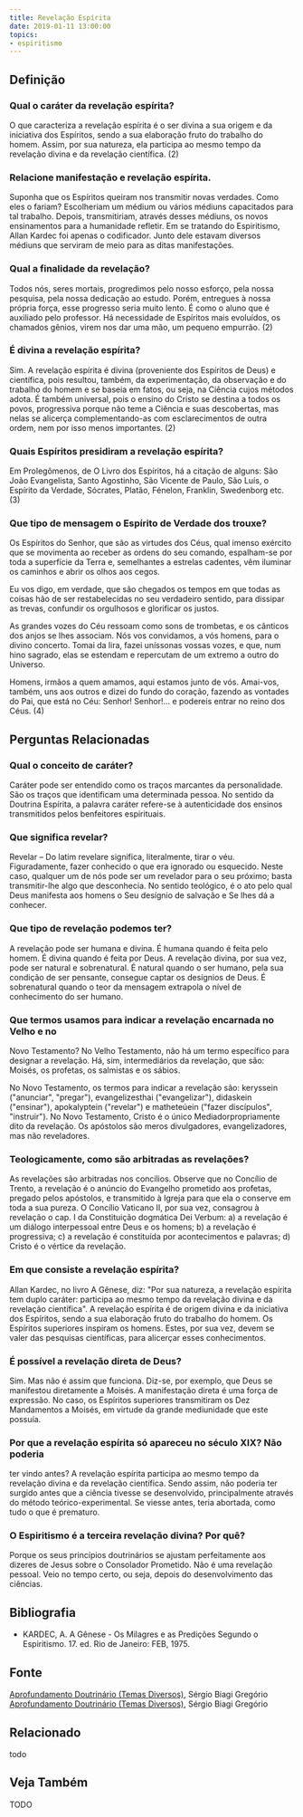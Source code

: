 ```yaml
---
title: Revelação Espírita
date: 2019-01-11 13:00:00
topics: 
- espiritismo
---
```


## Definição


### Qual o caráter da revelação espírita?
O que caracteriza a revelação espírita é o ser divina a sua origem e da
iniciativa dos Espíritos, sendo a sua elaboração fruto do trabalho do
homem. Assim, por sua natureza, ela participa ao mesmo tempo da
revelação divina e da revelação científica. (2)

### Relacione manifestação e revelação espírita.

Suponha que os Espíritos queiram nos transmitir novas verdades. Como
eles o fariam? Escolheriam um médium ou vários médiuns capacitados para
tal trabalho. Depois, transmitiriam, através desses médiuns, os novos
ensinamentos para a humanidade refletir. Em se tratando do Espiritismo,
Allan Kardec foi apenas o codificador. Junto dele estavam diversos
médiuns que serviram de meio para as ditas manifestações.

### Qual a finalidade da revelação?
Todos nós, seres mortais, progredimos pelo nosso esforço, pela nossa
pesquisa, pela nossa dedicação ao estudo. Porém, entregues à nossa
própria força, esse progresso seria muito lento. É como o aluno que é
auxiliado pelo professor. Há necessidade de Espíritos mais evoluídos, os
chamados gênios, virem nos dar uma mão, um pequeno empurrão. (2)

### É divina a revelação espírita?
Sim. A revelação espírita é divina (proveniente dos Espíritos de Deus) e
científica, pois resultou, também, da experimentação, da observação e do
trabalho do homem e se baseia em fatos, ou seja, na Ciência cujos
métodos adota. É também universal, pois o ensino do Cristo se destina a
todos os povos, progressiva porque não teme a Ciência e suas
descobertas, mas nelas se alicerça complementando-as com esclarecimentos
de outra ordem, nem por isso menos importantes. (2)

### Quais Espíritos presidiram a revelação espírita?
Em Prolegômenos, de O Livro dos Espíritos, há a citação de alguns:
São João Evangelista, Santo Agostinho, São Vicente de Paulo, São Luís, o
Espírito da Verdade, Sócrates, Platão, Fénelon, Franklin, Swedenborg
etc. (3)

### Que tipo de mensagem o Espírito de Verdade dos trouxe?
Os Espíritos do Senhor, que são as virtudes dos Céus, qual imenso
exército que se movimenta ao receber as ordens do seu comando,
espalham-se por toda a superfície da Terra e, semelhantes a estrelas
cadentes, vêm iluminar os caminhos e abrir os olhos aos cegos.

Eu vos digo, em verdade, que são chegados os tempos em que todas as
coisas hão de ser restabelecidas no seu verdadeiro sentido, para
dissipar as trevas, confundir os orgulhosos e glorificar os justos.

As grandes vozes do Céu ressoam como sons de trombetas, e os cânticos
dos anjos se lhes associam. Nós vos convidamos, a vós homens, para o
divino concerto. Tomai da lira, fazei uníssonas vossas vozes, e que, num
hino sagrado, elas se estendam e repercutam de um extremo a outro do
Universo.

Homens, irmãos a quem amamos, aqui estamos junto de vós. Amai-vos,
também, uns aos outros e dizei do fundo do coração, fazendo as vontades
do Pai, que está no Céu: Senhor! Senhor!... e podereis entrar no reino
dos Céus. (4)

## Perguntas Relacionadas

### Qual o conceito de caráter?
Caráter pode ser entendido como os traços marcantes da
personalidade. São os traços que identificam uma determinada pessoa. No
sentido da Doutrina Espírita, a palavra caráter refere-se à
autenticidade dos ensinos transmitidos pelos benfeitores espirituais.

### Que significa revelar?
Revelar – Do latim revelare significa, literalmente, tirar o véu.
Figuradamente, fazer conhecido o que era ignorado ou esquecido. Neste
caso, qualquer um de nós pode ser um revelador para o seu próximo; basta
transmitir-lhe algo que desconhecia. No sentido teológico, é o ato
pelo qual Deus manifesta aos homens o Seu desígnio de salvação e Se lhes
dá a conhecer.

### Que tipo de revelação podemos ter?
A revelação pode ser humana e divina. É humana quando é feita pelo
homem. É divina quando é feita por Deus. A revelação divina, por sua
vez, pode ser natural e sobrenatural. É natural quando o ser
humano, pela sua condição de ser pensante, consegue captar os desígnios
de Deus. É sobrenatural quando o teor da mensagem extrapola o nível de
conhecimento do ser humano.

### Que termos usamos para indicar a revelação encarnada no Velho e no
Novo Testamento?
No Velho Testamento, não há um termo específico para designar a
revelação. Há, sim, intermediários da revelação, que são: Moisés, os
profetas, os salmistas e os sábios.

No Novo Testamento, os termos para indicar a revelação são: keryssein
("anunciar", "pregar"), evangelizesthai ("evangelizar"), didaskein
("ensinar"), apokalyptein ("revelar") e matheteúein ("fazer
discípulos", "instruir"). No Novo Testamento, Cristo é o único
Mediadorpropriamente dito da revelação. Os apóstolos são meros
divulgadores, evangelizadores, mas não reveladores.

### Teologicamente, como são arbitradas as revelações?
As revelações são arbitradas nos concílios. Observe que no Concílio
de Trento, a revelação é o anúncio do Evangelho prometido aos profetas,
pregado pelos apóstolos, e transmitido à Igreja para que ela o conserve
em toda a sua pureza. O Concílio Vaticano II, por sua vez, consagrou à
revelação o cap. I da Constituição dogmática Dei Verbum: a) a
revelação é um diálogo interpessoal entre Deus e os homens; b) a
revelação é progressiva; c) a revelação é constituída por acontecimentos
e palavras; d) Cristo é o vértice da revelação.

### Em que consiste a revelação espírita?
Allan Kardec, no livro A Gênese, diz: "Por sua natureza, a revelação
espírita tem duplo caráter: participa ao mesmo tempo da revelação divina
e da revelação científica". A revelação espírita é de origem divina e da
iniciativa dos Espíritos, sendo a sua elaboração fruto do trabalho do
homem. Os Espíritos superiores inspiram os homens. Estes, por sua vez,
devem se valer das pesquisas científicas, para alicerçar esses
conhecimentos.

### É possível a revelação direta de Deus?
Sim. Mas não é assim que funciona. Diz-se, por exemplo, que Deus se
manifestou diretamente a Moisés. A manifestação direta é uma força de
expressão. No caso, os Espíritos superiores transmitiram os Dez
Mandamentos a Moisés, em virtude da grande mediunidade que este possuía.

### Por que a revelação espírita só apareceu no século XIX? Não poderia
ter vindo antes?
A revelação espírita participa ao mesmo tempo da revelação divina e da
revelação científica. Sendo assim, não poderia ter surgido antes que a
ciência tivesse se desenvolvido, principalmente através do método
teórico-experimental. Se viesse antes, teria abortada, como tudo o que é
prematuro.

### O Espiritismo é a terceira revelação divina? Por quê?
Porque os seus princípios doutrinários se ajustam perfeitamente aos
dizeres de Jesus sobre o Consolador Prometido. Não é uma revelação
pessoal. Veio no tempo certo, ou seja, depois do desenvolvimento das
ciências.


## Bibliografia
* KARDEC, A. A Gênese - Os Milagres e as Predições Segundo o Espiritismo. 17. ed. Rio de Janeiro: FEB, 1975.

## Fonte
[Aprofundamento Doutrinário (Temas Diversos)](https://sites.google.com/view/aprofundamentodoutrinario/caráter-da-revelação-espírita), Sérgio Biagi Gregório
[Aprofundamento Doutrinário (Temas Diversos)](https://sites.google.com/view/aprofundamentodoutrinario/manifestação-e-revelação), Sérgio Biagi Gregório


## Relacionado
todo

## Veja Também
TODO


